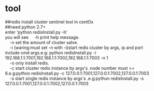 # tool
##redis install cluster sentinel tool in centOs<br>
##need python 2.7+<br>
enter 'python redisInstall.py -h'<br>
you will see
    &nbsp;&nbsp;&nbsp;&nbsp;-h print help message.<br>
    &nbsp;&nbsp;&nbsp;&nbsp;-n set the amount of cluster salve. <br>
    &nbsp;&nbsp;&nbsp;&nbsp;-i (waring:must set -n with -i)start redis cluster by args, ip and port include cmd args.e.g: python redisInstall.py -i 192.168.1.1:7001,192.168.1.1:7002,192.168.1.1:7003 -n 1<br>
    &nbsp;&nbsp;&nbsp;&nbsp;-o only install redis.<br>
    &nbsp;&nbsp;&nbsp;&nbsp;-c start cluster redis instance by args's .node number must >= 6.e.g:python redisInstall.py -c 127.0.0.1:7001,127.0.0.1:7002,127.0.0.1:7003<br>
    &nbsp;&nbsp;&nbsp;&nbsp;-s start single redis instance by args's .e.g:python redisInstall.py -s 127.0.0.1:7001,127.0.0.1:7002,127.0.0.1:7003<br>
